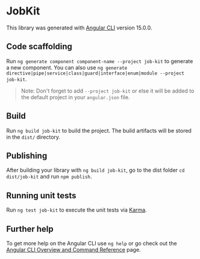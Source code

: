 # JobKit

This library was generated with [Angular CLI](https://github.com/angular/angular-cli) version 15.0.0.

## Code scaffolding

Run `ng generate component component-name --project job-kit` to generate a new component. You can also use `ng generate directive|pipe|service|class|guard|interface|enum|module --project job-kit`.
> Note: Don't forget to add `--project job-kit` or else it will be added to the default project in your `angular.json` file. 

## Build

Run `ng build job-kit` to build the project. The build artifacts will be stored in the `dist/` directory.

## Publishing

After building your library with `ng build job-kit`, go to the dist folder `cd dist/job-kit` and run `npm publish`.

## Running unit tests

Run `ng test job-kit` to execute the unit tests via [Karma](https://karma-runner.github.io).

## Further help

To get more help on the Angular CLI use `ng help` or go check out the [Angular CLI Overview and Command Reference](https://angular.io/cli) page.
